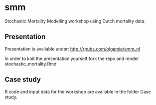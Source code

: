 # smm
Stochastic Mortality Modelling workshop using Dutch mortality data.

## Presentation
Presentation is available under: http://rpubs.com/olgamie/smm_nl

In order to knit the presentation yourself fork the repo and render stochastic_mortality.Rmd

## Case study
R code and input data for the workshop are available in the folder Case study.
